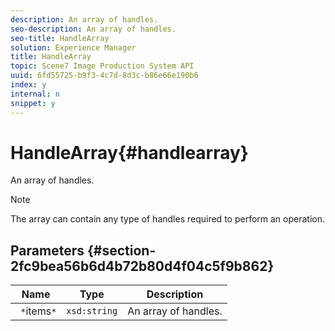 ```yaml
---
description: An array of handles.
seo-description: An array of handles.
seo-title: HandleArray
solution: Experience Manager
title: HandleArray
topic: Scene7 Image Production System API
uuid: 6fd55725-b9f3-4c7d-8d3c-b86e66e190b6
index: y
internal: n
snippet: y
---
```


# HandleArray{#handlearray}

An array of handles.

>[!NOTE]
>
>The array can contain any type of handles required to perform an operation.

## Parameters {#section-2fc9bea56b6d4b72b80d4f04c5f9b862}

|  Name  | Type  | Description  |
|---|---|---|
|  ` *`items`*`  | `xsd:string`  | An array of handles.  |

